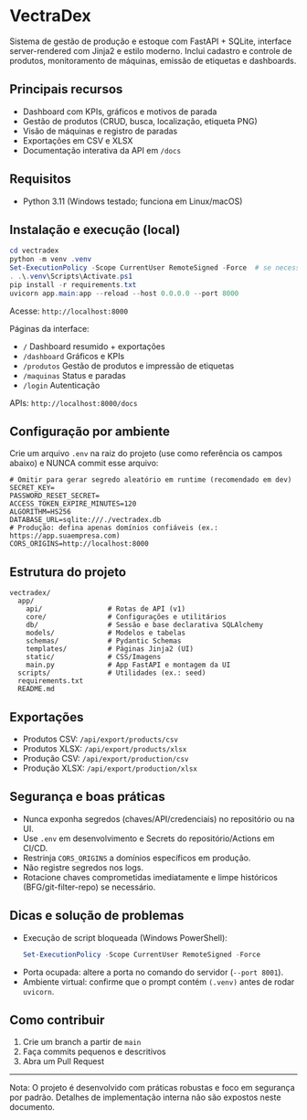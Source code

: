 # VectraDex

Sistema de gestão de produção e estoque com FastAPI + SQLite, interface server-rendered com Jinja2 e estilo moderno. Inclui cadastro e controle de produtos, monitoramento de máquinas, emissão de etiquetas e dashboards.

## Principais recursos
- Dashboard com KPIs, gráficos e motivos de parada
- Gestão de produtos (CRUD, busca, localização, etiqueta PNG)
- Visão de máquinas e registro de paradas
- Exportações em CSV e XLSX
- Documentação interativa da API em `/docs`

## Requisitos
- Python 3.11 (Windows testado; funciona em Linux/macOS)

## Instalação e execução (local)
```powershell
cd vectradex
python -m venv .venv
Set-ExecutionPolicy -Scope CurrentUser RemoteSigned -Force  # se necessário
. .\.venv\Scripts\Activate.ps1
pip install -r requirements.txt
uvicorn app.main:app --reload --host 0.0.0.0 --port 8000
```

Acesse: `http://localhost:8000`

Páginas da interface:
- `/` Dashboard resumido + exportações
- `/dashboard` Gráficos e KPIs
- `/produtos` Gestão de produtos e impressão de etiquetas
- `/maquinas` Status e paradas
- `/login` Autenticação

APIs: `http://localhost:8000/docs`

## Configuração por ambiente
Crie um arquivo `.env` na raiz do projeto (use como referência os campos abaixo) e NUNCA commit esse arquivo:
```
# Omitir para gerar segredo aleatório em runtime (recomendado em dev)
SECRET_KEY=
PASSWORD_RESET_SECRET=
ACCESS_TOKEN_EXPIRE_MINUTES=120
ALGORITHM=HS256
DATABASE_URL=sqlite:///./vectradex.db
# Produção: defina apenas domínios confiáveis (ex.: https://app.suaempresa.com)
CORS_ORIGINS=http://localhost:8000
```

## Estrutura do projeto
```
vectradex/
  app/
    api/                # Rotas de API (v1)
    core/               # Configurações e utilitários
    db/                 # Sessão e base declarativa SQLAlchemy
    models/             # Modelos e tabelas
    schemas/            # Pydantic Schemas
    templates/          # Páginas Jinja2 (UI)
    static/             # CSS/Imagens
    main.py             # App FastAPI e montagem da UI
  scripts/              # Utilidades (ex.: seed)
  requirements.txt
  README.md
```

## Exportações
- Produtos CSV: `/api/export/products/csv`
- Produtos XLSX: `/api/export/products/xlsx`
- Produção CSV: `/api/export/production/csv`
- Produção XLSX: `/api/export/production/xlsx`

## Segurança e boas práticas
- Nunca exponha segredos (chaves/API/credenciais) no repositório ou na UI.
- Use `.env` em desenvolvimento e Secrets do repositório/Actions em CI/CD.
- Restrinja `CORS_ORIGINS` a domínios específicos em produção.
- Não registre segredos nos logs.
- Rotacione chaves comprometidas imediatamente e limpe históricos (BFG/git-filter-repo) se necessário.

## Dicas e solução de problemas
- Execução de script bloqueada (Windows PowerShell):
  ```powershell
  Set-ExecutionPolicy -Scope CurrentUser RemoteSigned -Force
  ```
- Porta ocupada: altere a porta no comando do servidor (`--port 8001`).
- Ambiente virtual: confirme que o prompt contém `(.venv)` antes de rodar `uvicorn`.

## Como contribuir
1. Crie um branch a partir de `main`
2. Faça commits pequenos e descritivos
3. Abra um Pull Request

---

Nota: O projeto é desenvolvido com práticas robustas e foco em segurança por padrão. Detalhes de implementação interna não são expostos neste documento.
